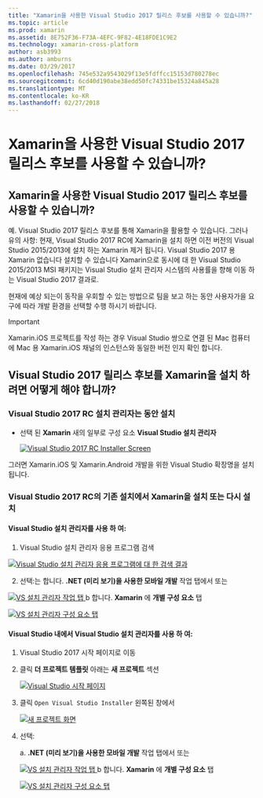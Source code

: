 ```yaml
---
title: "Xamarin을 사용한 Visual Studio 2017 릴리스 후보를 사용할 수 있습니까?"
ms.topic: article
ms.prod: xamarin
ms.assetid: 8E752F36-F73A-4EFC-9F82-4E18FDE1C9E2
ms.technology: xamarin-cross-platform
author: asb3993
ms.author: amburns
ms.date: 03/29/2017
ms.openlocfilehash: 745e532a9543029f13e5fdffcc15153d780278ec
ms.sourcegitcommit: 6cd40d190abe38edd50fc74331be15324a845a28
ms.translationtype: MT
ms.contentlocale: ko-KR
ms.lasthandoff: 02/27/2018
---
```

# <a name="can-i-use-visual-studio-2017-release-candidate-with-xamarin"></a>Xamarin을 사용한 Visual Studio 2017 릴리스 후보를 사용할 수 있습니까?

## <a name="can-i-use-visual-studio-2017-release-candidate-with-xamarin"></a>Xamarin을 사용한 Visual Studio 2017 릴리스 후보를 사용할 수 있습니까?

예. Visual Studio 2017 릴리스 후보를 통해 Xamarin을 활용할 수 있습니다. 그러나 유의 사항: 현재, Visual Studio 2017 RC에 Xamarin을 설치 하면 이전 버전의 Visual Studio 2015/2013에 설치 하는 Xamarin 제거 됩니다. Visual Studio 2017 용 Xamarin 없습니다 설치할 수 있습니다 Xamarin으로 동시에 대 한 Visual Studio 2015/2013 MSI 패키지는 Visual Studio 설치 관리자 시스템의 사용률을 향해 이동 하는 Visual Studio 2017 결과로.

현재에 예상 되는이 동작을 우회할 수 있는 방법으로 팀을 보고 하는 동안 사용자가을 요구에 따라 개발 환경을 선택할 수행 하시기 바랍니다. 

> [!IMPORTANT]
> Xamarin.iOS 프로젝트를 작성 하는 경우 Visual Studio 쌍으로 연결 된 Mac 컴퓨터에 Mac 용 Xamarin.iOS 채널의 인스턴스와 동일한 버전 인지 확인 합니다.

## <a name="how-do-i-install-xamarin-to-visual-studio-2017-release-candidate"></a>Visual Studio 2017 릴리스 후보를 Xamarin을 설치 하려면 어떻게 해야 합니까?

### <a name="installing-during-the-visual-studio-2017-rc-installer"></a>Visual Studio 2017 RC 설치 관리자는 동안 설치

* 선택 된 **Xamarin** 새의 일부로 구성 요소 **Visual Studio 설치 관리자**

  [ ![](visualstudio-2017-rc-images/install1-sml.png "Visual Studio 2017 RC Installer Screen")](visualstudio-2017-rc-images/install1-orig.png)

그러면 Xamarin.iOS 및 Xamarin.Android 개발을 위한 Visual Studio 확장명을 설치 됩니다.

### <a name="installing-or-reinstalling-xamarin-in-an-existing-installation-of-visual-studio-2017-rc"></a>Visual Studio 2017 RC의 기존 설치에서 Xamarin을 설치 또는 다시 설치

#### <a name="using-the-visual-studio-installer"></a>Visual Studio 설치 관리자를 사용 하 여:

1. Visual Studio 설치 관리자 응용 프로그램 검색

  [ ![](visualstudio-2017-rc-images/reinstall1-sml.png "Visual Studio 설치 관리자 응용 프로그램에 대 한 검색 결과")](visualstudio-2017-rc-images/reinstall1-orig.png)

2. 선택:는 합니다. **.NET (미리 보기)을 사용한 모바일 개발** 작업 탭에서 또는

  [ ![](visualstudio-2017-rc-images/reinstall2-sml.png "VS 설치 관리자 작업 탭") ](visualstudio-2017-rc-images/reinstall2-orig.png) b 합니다. **Xamarin** 에 **개별 구성 요소** 탭

  [ ![](visualstudio-2017-rc-images/reinstall3-sml.png "VS 설치 관리자 구성 요소 탭")](visualstudio-2017-rc-images/reinstall3-orig.png)

#### <a name="using-the-visual-studio-installer-within-visual-studio"></a>Visual Studio 내에서 Visual Studio 설치 관리자를 사용 하 여:
1. Visual Studio 2017 시작 페이지로 이동
2. 클릭 **더 프로젝트 템플릿** 아래는 **새 프로젝트** 섹션

    [ ![](visualstudio-2017-rc-images/reinstall4-sml.png "Visual Studio 시작 페이지")](visualstudio-2017-rc-images/reinstall4-orig.png)
3. 클릭 `Open Visual Studio Installer` 왼쪽된 창에서

    [ ![](visualstudio-2017-rc-images/reinstall5-sml.png "새 프로젝트 화면")](visualstudio-2017-rc-images/reinstall5-orig.png)
4. 선택:
    
    a. **.NET (미리 보기)을 사용한 모바일 개발** 작업 탭에서 또는

    [ ![](visualstudio-2017-rc-images/reinstall2-sml.png "VS 설치 관리자 작업 탭") ](visualstudio-2017-rc-images/reinstall2-orig.png) b 합니다. **Xamarin** 에 **개별 구성 요소** 탭

    [ ![](visualstudio-2017-rc-images/reinstall3-sml.png "VS 설치 관리자 구성 요소 탭")](visualstudio-2017-rc-images/reinstall3-orig.png)

